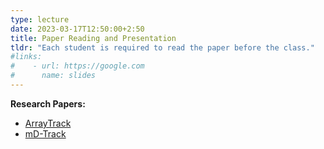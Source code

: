 ```yaml
---
type: lecture
date: 2023-03-17T12:50:00+2:50
title: Paper Reading and Presentation
tldr: "Each student is required to read the paper before the class."
#links: 
#    - url: https://google.com
#      name: slides
---
```

**Research Papers:**
- [ArrayTrack](/_files/paper/array_track.pdf)
- [mD-Track](/_files/paper/md_track.pdf)

